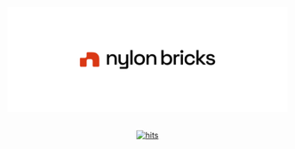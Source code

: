 <picture>
  <source media="(prefers-color-scheme: dark)" srcset="./assets/preview_dark.png">
  <img alt="Blockquote-Sample" src="./assets/preview.png">
</picture>

<br />
<br />

<p align="center">
  <a href="https://hits.seeyoufarm.com">
    <img src="https://hits.seeyoufarm.com/api/count/incr/badge.svg?url=https%3A%2F%2Fgithub.com%2Fnylon-bricks&count_bg=%2379C83D&title_bg=%23555555&icon=&icon_color=%23E7E7E7&title=hits&edge_flat=false" alt="hits"/>
  </a>
</p>
